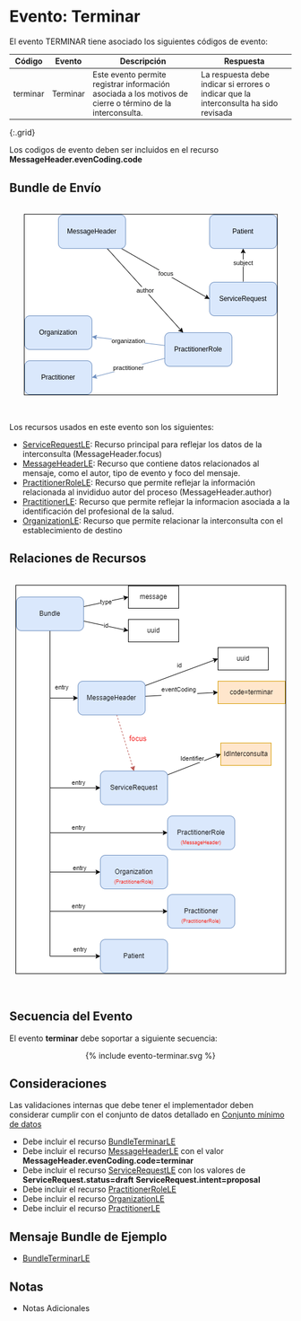 # Evento: Terminar

El evento TERMINAR tiene asociado los siguientes códigos de evento: 


| Código | Evento| Descripción | Respuesta |
|--------|-------|-------------|-----------|
| terminar | Terminar | Este evento permite registrar información asociada a los motivos de cierre o término de la interconsulta. | La respuesta debe indicar si errores o indicar que la interconsulta ha sido revisada |
{:.grid}

Los codigos de evento deben ser incluidos en el recurso **MessageHeader.evenCoding.code**



## Bundle de Envío


<br>
<div align="center" >
  <img  style="border: 1px solid; color: black;" src="terminar-recursos.png"> 
  <p></p>
</div>
<br>


Los recursos usados en este evento son los siguientes:

* [ServiceRequestLE](StructureDefinition-ServiceRequestLE.html): Recurso principal para reflejar los datos de la interconsulta (MessageHeader.focus)
* [MessageHeaderLE](StructureDefinition-MessageHeaderLE.html): Recurso que contiene datos relacionados al mensaje, como el autor, tipo de evento y foco del mensaje.
* [PractitionerRoleLE](StructureDefinition-PractitionerRoleLE.html): Recurso que permite reflejar la información relacionada al invididuo autor del proceso (MessageHeader.author)
* [PractitionerLE](StructureDefinition-PractitionerLE.html): Recurso que permite reflejar la informacion asociada a la identificación del profesional de la salud.
* [OrganizationLE](StructureDefinition-OrganizationLE.html): Recurso que permite relacionar la interconsulta con el establecimiento de destino

## Relaciones de Recursos

<br>
<div align="center" >
  <img  style="border: 1px solid; color: black;" src="terminar-evento.png"> 
  <p></p>
</div>
<br>

## Secuencia del Evento

El evento **terminar** debe soportar a siguiente secuencia:

<div align="center" >
{% include evento-terminar.svg %}
</div>

## Consideraciones

Las validaciones internas que debe tener el implementador deben considerar cumplir con el conjunto de datos detallado en [Conjunto mínimo de datos](http://link)




* Debe incluir el recurso [BundleTerminarLE](StructureDefinition-BundleTerminarLE.html)
* Debe incluir el recurso [MessageHeaderLE](StructureDefinition-MessageHeaderLE.html) con el valor **MessageHeader.evenCoding.code=terminar** 
* Debe incluir el recurso [ServiceRequestLE](StructureDefinition-ServiceRequestLE.html) con los valores de **ServiceRequest.status=draft** **ServiceRequest.intent=proposal** 
* Debe incluir el recurso [PractitionerRoleLE](StructureDefinition-PractitionerRoleLE.html)
* Debe incluir el recurso [OrganizationLE](StructureDefinition-OrganizationLE.html)
* Debe incluir el recurso [PractitionerLE](StructureDefinition-PractitionerLE.html)

## Mensaje Bundle de Ejemplo

* [BundleTerminarLE](Bundle-EjemploBundleTerminar.html)

## Notas

* Notas Adicionales


